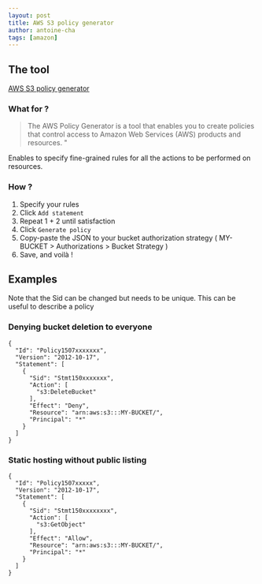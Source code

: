 ```yaml
---
layout: post
title: AWS S3 policy generator
author: antoine-cha
tags: [amazon]
---
```


## The tool
[AWS S3 policy generator](http://awspolicygen.s3.amazonaws.com/policygen.html)

### What for ?

> The AWS Policy Generator is a tool that enables you to create policies that control access to Amazon Web Services (AWS) products and resources. "

Enables to specify fine-grained rules for all the actions to be performed on resources.

### How ?

1. Specify your rules
2. Click `Add statement`
3. Repeat 1 + 2 until satisfaction
4. Click `Generate policy`
5. Copy-paste the JSON to your bucket authorization strategy ( MY-BUCKET > Authorizations > Bucket Strategy )
6. Save, and voilà !

## Examples

Note that the Sid can be changed but needs to be unique. This can be useful to describe a policy

### Denying bucket deletion to everyone
```
{
  "Id": "Policy1507xxxxxxx",
  "Version": "2012-10-17",
  "Statement": [
    {
      "Sid": "Stmt150xxxxxxx", 
      "Action": [
        "s3:DeleteBucket"
      ],
      "Effect": "Deny",
      "Resource": "arn:aws:s3:::MY-BUCKET/",
      "Principal": "*"
    }
  ]
}
```

### Static hosting without public listing

```
{
  "Id": "Policy1507xxxxx",
  "Version": "2012-10-17",
  "Statement": [
    {
      "Sid": "Stmt150xxxxxxxx",
      "Action": [
        "s3:GetObject"
      ],
      "Effect": "Allow",
      "Resource": "arn:aws:s3:::MY-BUCKET/",
      "Principal": "*"
    }
  ]
}
```


